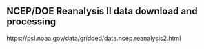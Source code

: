<h2>NCEP/DOE Reanalysis II data download and processing</h2>

<p>https://psl.noaa.gov/data/gridded/data.ncep.reanalysis2.html</p>
